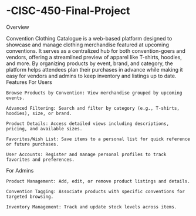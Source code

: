 # -CISC-450-Final-Project
Overview

Convention Clothing Catalogue is a web-based platform designed to showcase and manage clothing merchandise featured at upcoming conventions. It serves as a centralized hub for both convention-goers and vendors, offering a streamlined preview of apparel like T-shirts, hoodies, and more. By organizing products by event, brand, and category, the platform helps attendees plan their purchases in advance while making it easy for vendors and admins to keep inventory and listings up to date.
Features
For Users

    Browse Products by Convention: View merchandise grouped by upcoming events.

    Advanced Filtering: Search and filter by category (e.g., T-shirts, hoodies), size, or brand.

    Product Details: Access detailed views including descriptions, pricing, and available sizes.

    Favorites/Wish List: Save items to a personal list for quick reference or future purchases.

    User Accounts: Register and manage personal profiles to track favorites and preferences.

For Admins

    Product Management: Add, edit, or remove product listings and details.

    Convention Tagging: Associate products with specific conventions for targeted browsing.

    Inventory Management: Track and update stock levels across items.

